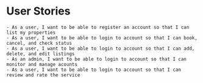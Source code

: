 # User Stories

    - As a user, I want to be able to register an account so that I can list my properties
    - As a user, I want to be able to login to account so that I can book, cancel, and check status
    - As a user, I want to be able to login to account so that I can add, delete, and edit listings
    - As an admin, I want to be able to login to account so that I can monitor and manage acounts
    - As a user, I want to be able to login to account so that I can review and rate the service
